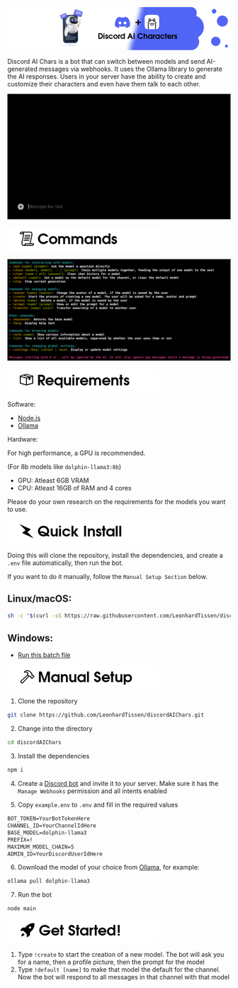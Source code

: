 ![Header Image of Discord AI Chars](github/headerwide.png)

Discord AI Chars is a bot that can switch between models and send AI-generated messages via webhooks. It uses the Ollama library to generate the AI responses. Users in your server have the ability to create and customize their characters and even have them talk to each other.

![Preview GIF of using the bot](github/showcase.gif)

![Commands Section](github/commands.png)

![Commands List generated by help command](github/commandlist.png)

![Requirements Section](github/requirements.png)

Software:

- [Node.js](https://nodejs.org/)
- [Ollama](https://ollama.com/download)

Hardware:

For high performance, a GPU is recommended.

(For 8b models like `dolphin-llama3:8b`)

- GPU: Atleast 6GB VRAM
- CPU: Atleast 16GB of RAM and 4 cores

Please do your own research on the requirements for the models you want to use.

![Quick Install Section](github/quickinstall.png)

Doing this will clone the repository, install the dependencies, and create a `.env` file automatically, then run the bot.

If you want to do it manually, follow the `Manual Setup Section` below.

## Linux/macOS:

```sh
sh -c "$(curl -sS https://raw.githubusercontent.com/LeonhardTissen/discordAIChars/master/installer/install.sh)"
```

## Windows:

- [Run this batch file](https://raw.githubusercontent.com/LeonhardTissen/discordAIChars/master/installer/install.bat)

![Manual Setup Section](github/manualsetup.png)

1. Clone the repository

```sh
git clone https://github.com/LeonhardTissen/discordAIChars.git
```

2. Change into the directory

```sh
cd discordAIChars
```

3. Install the dependencies

```sh
npm i
```

4. Create a [Discord bot](https://discord.com/developers/applications) and invite it to your server. Make sure it has the `Manage Webhooks` permission and all intents enabled

5. Copy `example.env` to `.env` and fill in the required values

```env
BOT_TOKEN=YourBotTokenHere
CHANNEL_ID=YourChannelIdHere
BASE_MODEL=dolphin-llama3
PREFIX=!
MAXIMUM_MODEL_CHAIN=5
ADMIN_ID=YourDiscordUserIdHere
```

6. Download the model of your choice from [Ollama](https://ollama.com/library), for example:

```sh
ollama pull dolphin-llama3
```

7. Run the bot

```sh
node main
```

![Get Started Section](github/getstarted.png)

1. Type `!create` to start the creation of a new model. The bot will ask you for a name, then a profile picture, then the prompt for the model
2. Type `!default [name]` to make that model the default for the channel. Now the bot will respond to all messages in that channel with that model
